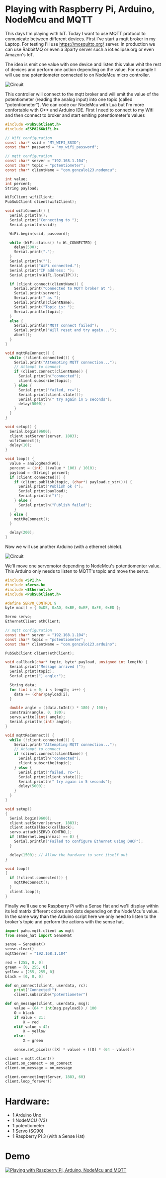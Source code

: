 Playing with Raspberry Pi, Arduino, NodeMcu and MQTT
======

This days I'm playing with IoT. Today I want to use MQTT protocol to comunicate between different devices. First I've start a mqtt broker in my Laptop. For testing I'll use https://mosquitto.org/ server. In production we can use RabbitMQ or even a 3party server such a iot.eclipse.org or even Amazon's IoT.

The idea is emit one value with one device and listen this value whit the rest of devices and perform one action depending on the value. For example I will use one potentiometer connected to on NodeMcu micro controller. 

![Circuit](img/nodemcu.png "NodeMcu")

This controller will connect to the mqtt broker and will emit the value of the potentiometer (reading the analog input) into one topic (called "potentiometer"). We can code our NodeMcu with Lua but I'm more confortable with C++ and Arduino IDE. First I need to connect to my Wifi and then connect to broker and start emiting potentiometer's values

```c
#include <PubSubClient.h>
#include <ESP8266WiFi.h>

// Wifi configuration
const char* ssid = "MY_WIFI_SSID";
const char* password = "my_wifi_password";

// mqtt configuration
const char* server = "192.168.1.104";
const char* topic = "potentiometer";
const char* clientName = "com.gonzalo123.nodemcu";

int value;
int percent;
String payload;

WiFiClient wifiClient;
PubSubClient client(wifiClient);

void wifiConnect() {
  Serial.println();
  Serial.print("Connecting to ");
  Serial.println(ssid);

  WiFi.begin(ssid, password);

  while (WiFi.status() != WL_CONNECTED) {
    delay(500);
    Serial.print(".");
  }
  Serial.println("");
  Serial.print("WiFi connected.");
  Serial.print("IP address: ");
  Serial.println(WiFi.localIP());

  if (client.connect(clientName)) {
    Serial.print("Connected to MQTT broker at ");
    Serial.print(server);
    Serial.print(" as ");
    Serial.println(clientName);
    Serial.print("Topic is: ");
    Serial.println(topic);
  }
  else {
    Serial.println("MQTT connect failed");
    Serial.println("Will reset and try again...");
    abort();
  }
}

void mqttReConnect() {
  while (!client.connected()) {
    Serial.print("Attempting MQTT connection...");
    // Attempt to connect
    if (client.connect(clientName)) {
      Serial.println("connected");
      client.subscribe(topic);
    } else {
      Serial.print("failed, rc=");
      Serial.print(client.state());
      Serial.println(" try again in 5 seconds");
      delay(5000);
    }
  }
}

void setup() {
  Serial.begin(9600);
  client.setServer(server, 1883);
  wifiConnect();
  delay(10);
}

void loop() {
  value = analogRead(A0);
  percent = (int) ((value * 100) / 1010);
  payload = (String) percent;
  if (client.connected()) {
    if (client.publish(topic, (char*) payload.c_str())) {
      Serial.print("Publish ok (");
      Serial.print(payload);
      Serial.println(")");
    } else {
      Serial.println("Publish failed");
    }
  } else {
    mqttReConnect();
  }

  delay(200);
}
```

Now we will use another Arduino (with a ethernet shield).

![Circuit](img/arduino.png "Arduino")

We'll move one servomotor depending to NodeMcu's potentiomenter value. This Arduino only needs to listen to MQTT's topic and move the servo.

```c
#include <SPI.h>
#include <Servo.h>
#include <Ethernet.h>
#include <PubSubClient.h>

#define SERVO_CONTROL 9
byte mac[] = { 0xDE, 0xAD, 0xBE, 0xEF, 0xFE, 0xED };

Servo servo;
EthernetClient ethClient;

// mqtt configuration
const char* server = "192.168.1.104";
const char* topic = "potentiometer";
const char* clientName = "com.gonzalo123.arduino";

PubSubClient client(ethClient);

void callback(char* topic, byte* payload, unsigned int length) {
  Serial.print("Message arrived [");
  Serial.print(topic);
  Serial.print("] angle:");

  String data;
  for (int i = 0; i < length; i++) {
    data += (char)payload[i];
  }

  double angle = ((data.toInt() * 180) / 100);
  constrain(angle, 0, 180);
  servo.write((int) angle);
  Serial.println((int) angle);
}

void mqttReConnect() {
  while (!client.connected()) {
    Serial.print("Attempting MQTT connection...");
    // Attempt to connect
    if (client.connect(clientName)) {
      Serial.println("connected");
      client.subscribe(topic);
    } else {
      Serial.print("failed, rc=");
      Serial.print(client.state());
      Serial.println(" try again in 5 seconds");
      delay(5000);
    }
  }
}

void setup()
{
  Serial.begin(9600);
  client.setServer(server, 1883);
  client.setCallback(callback);
  servo.attach(SERVO_CONTROL);
  if (Ethernet.begin(mac) == 0) {
    Serial.println("Failed to configure Ethernet using DHCP");
  }

  delay(1500); // Allow the hardware to sort itself out
}

void loop()
{
  if (!client.connected()) {
    mqttReConnect();
  }
  client.loop();
}
```

Finally we'll use one Raspberry Pi with a Sense Hat and we'll display within its led matrix different colors and dots depending on the NodeMcu's value. In the same way than the Arduino script here we only need to listen to the broker's topic and perform the actions with the sense hat.

```python
import paho.mqtt.client as mqtt
from sense_hat import SenseHat

sense = SenseHat()
sense.clear()
mqttServer = "192.168.1.104"

red = [255, 0, 0]
green = [0, 255, 0]
yellow = [255, 255, 0]
black = [0, 0, 0]

def on_connect(client, userdata, rc):
    print("Connected!")
    client.subscribe("potentiometer")

def on_message(client, userdata, msg):
    value = (64 * int(msg.payload)) / 100
    O = black
    if value < 21:
        X = red
    elif value < 42:
        X = yellow
    else:
        X = green

    sense.set_pixels(([X] * value) + ([O] * (64 - value)))

client = mqtt.Client()
client.on_connect = on_connect
client.on_message = on_message

client.connect(mqttServer, 1883, 60)
client.loop_forever()
```


# Hardware:
* 1 Arduino Uno
* 1 NodeMCU (V3)
* 1 potentiometer
* 1 Servo (SG90)
* 1 Raspberry Pi 3 (with a Sense Hat)

# Demo
[![Playing with Raspberry Pi, Arduino, NodeMcu and MQTT](http://img.youtube.com/vi/28ylDY4LzB0/0.jpg)](https://www.youtube.com/watch?v=28ylDY4LzB0)